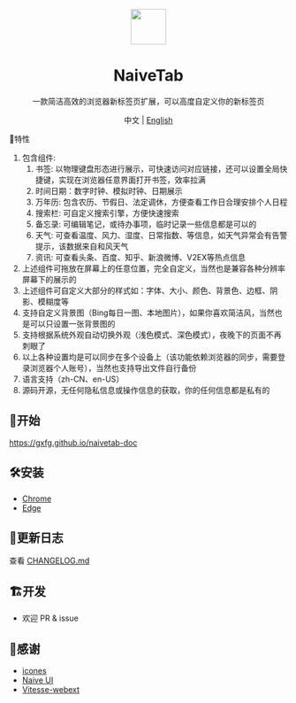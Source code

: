 <div align="center">
  <img src="https://user-images.githubusercontent.com/20944987/147905855-2a1eaebf-d7af-45d1-9aa2-2f96806d79c9.png" width="64" height="64" />
  <h1 align="center">NaiveTab</h1>
  <p align="center">一款简洁高效的浏览器新标签页扩展，可以高度自定义你的新标签页</p>
  <p align="center">中文 | <a href="https://github.com/GXFG/newtab-naivetab/blob/main/README.en-US.md">English</a></p>
</div

## 🌟特性

1. 包含组件:
   1. 书签: 以物理键盘形态进行展示，可快速访问对应链接，还可以设置全局快捷键，实现在浏览器任意界面打开书签，效率拉满
   2. 时间日期：数字时钟、模拟时钟、日期展示
   3. 万年历: 包含农历、节假日、法定调休，方便查看工作日合理安排个人日程
   4. 搜索栏: 可自定义搜索引擎，方便快速搜索
   5. 备忘录: 可编辑笔记，或待办事项，临时记录一些信息都是可以的
   6. 天气: 可查看温度、风力、湿度、日常指数、等信息，如天气异常会有告警提示，该数据来自和风天气
   7. 资讯: 可查看头条、百度、知乎、新浪微博、V2EX等热点信息
2. 上述组件可拖放在屏幕上的任意位置，完全自定义，当然也是兼容各种分辨率屏幕下的展示的
3. 上述组件可自定义大部分的样式如：字体、大小、颜色、背景色、边框、阴影、模糊度等
4. 支持自定义背景图（Bing每日一图、本地图片），如果你喜欢简洁风，当然也是可以只设置一张背景图的
5. 支持根据系统外观自动切换外观（浅色模式、深色模式），夜晚下的页面不再刺眼了
6. 以上各种设置均是可以同步在多个设备上（该功能依赖浏览器的同步，需要登录浏览器个人账号），当然也支持导出文件自行备份
7. 语言支持（zh-CN、en-US）
8. 源码开源，无任何隐私信息或操作信息的获取，你的任何信息都是私有的

## 🚀开始

https://gxfg.github.io/naivetab-doc

## 🛠️安装

- [Chrome](https://chrome.google.com/webstore/detail/naivetab-%E6%96%B0%E6%A0%87%E7%AD%BE%E9%A1%B5/hhfebdcoeoddbdhgcgflblcjcgogijem)
- [Edge](https://microsoftedge.microsoft.com/addons/detail/naivetab-%E6%96%B0%E6%A0%87%E7%AD%BE%E9%A1%B5/kejadmppkffccjopodhekdnmkofidmjl)

## 📜更新日志

查看 [CHANGELOG.md](https://github.com/GXFG/newtab-naivetab/blob/main/CHANGELOG.md)

## 🏗开发

- 欢迎 PR & issue

## 🌼感谢

- [icones](https://icones.js.org)
- [Naive UI](https://www.naiveui.com)
- [Vitesse-webext](https://github.com/antfu/vitesse-webext)
